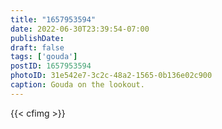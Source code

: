 ```yaml
---
title: "1657953594"
date: 2022-06-30T23:39:54-07:00
publishDate: 
draft: false
tags: ['gouda']
postID: 1657953594
photoID: 31e542e7-3c2c-48a2-1565-0b136e02c900
caption: Gouda on the lookout.
---
```

{{< cfimg >}}